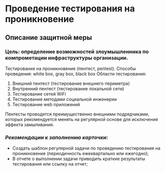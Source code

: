 # Проведение тестирования на проникновение

## Описание защитной меры

### Цель: определение возможностей злоумышленника по компрометации инфраструктуры организации. 

Тестирование на проникновение (пентест, pentest).
Способы проведения: white box, gray box, black box
Области тестирования:
1. Внешний пентест (тестирование внешнего периметра)
2. Внутренний пентест (тестирование локальной сети)
3. Тестирование сетей WiFi
4. Тестирование методами социальной инженерии
5. Тестирование web приложений

Пентесты проводятся преимущественно внешними подрядчиками, которых рекомендуется менять на регулярной основе для исключения эффекта замыливания.

### *Рекомендации к заполнению карточки*:
+ Создать шаблон регулярной задачи по проведению тестирования на проникновение (периодичность ежеквартально или ежегодно);
+ В отчете о выполнении задачи приводить краткие результаты тестирования или ссылку на отчет;

